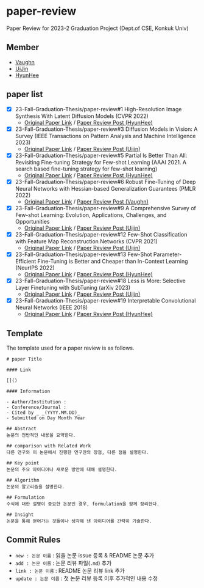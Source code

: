 # paper-review

Paper Review for 2023-2 Graduation Project (Dept.of CSE, Konkuk Univ)

## Member

- [Vaughn](https://github.com/webb-c)
- [UiJin](https://github.com/youuijin)
- [HyunHee](https://github.com/aesa117)

## paper list

- [X] 23-Fall-Graduation-Thesis/paper-review#1 High-Resolution Image Synthesis With Latent Diffusion Models (CVPR 2022)
  - [Original Paper Link](https://arxiv.org/abs/2112.10752) / [Paper Review Post (HyunHee)](https://github.com/23-Fall-Graduation-Thesis/paper-review/blob/main/HyunHee/High-Resolution%20Image%20Synthesis%20with%20Latent%20Diffusion%20Models.md)
- [x] 23-Fall-Graduation-Thesis/paper-review#3 Diffusion Models in Vision: A Survey (IEEE Transactions on Pattern Analysis and Machine Intelligence 2023)
  - [Original Paper Link](https://arxiv.org/abs/2209.04747) / [Paper Review Post (Uijin)](https://github.com/23-Fall-Graduation-Thesis/paper-review/blob/main/Uijin/Diffusion%20Models%20in%20Vision_%20A%20survey.md)
- [X] 23-Fall-Graduation-Thesis/paper-review#5 Partial Is Better Than All: Revisiting Fine-tuning Strategy for Few-shot Learning (AAAI 2021. A search based fine-tuning strategy for few-shot learning)
  - [Original Paper Link](https://arxiv.org/abs/2102.03983) / [Paper Review Post (HyunHee)](https://github.com/23-Fall-Graduation-Thesis/paper-review/blob/main/HyunHee/Partial%20Is%20Better%20Than%20All%20Revisiting%20Fine-tuning%20Strategy%20for%20Few-shot%20Learning.md)
- [x] 23-Fall-Graduation-Thesis/paper-review#6 Robust Fine-Tuning of Deep Neural Networks with Hessian-based Generalization Guarantees (PMLR 2022)
  - [Original Paper Link](https://arxiv.org/abs/2206.02659) / [Paper Review Post (Vaughn)](https://github.com/23-Fall-Graduation-Thesis/paper-review/blob/main/Vaughn/Robust%20Fine-Tuning%20of%20Deep%20Neural%20Networks%20with%20Hessian-based%20Generalization%20Guarantees.md)
- [x] 23-Fall-Graduation-Thesis/paper-review#9 A Comprehensive Survey of Few-shot Learning: Evolution, Applications, Challenges, and Opportunities
  - [Original Paper Link](https://arxiv.org/abs/2205.06743) / [Paper Review Post (Uijin)](https://github.com/23-Fall-Graduation-Thesis/paper-review/blob/main/Uijin/A%20Comprehensive%20Survey%20of%20Few-shot%20Learning_%20Evolution%2C%20Applications%2C%20Challenges%2C%20and%20Opportunities.md)
- [x] 23-Fall-Graduation-Thesis/paper-review#12 Few-Shot Classification with Feature Map Reconstruction Networks (CVPR 2021)
  - [Original Paper Link](https://arxiv.org/abs/2012.01506) / [Paper Review Post (Uijin)](https://github.com/23-Fall-Graduation-Thesis/paper-review/blob/main/Uijin/Few-Shot%20Classification%20with%20Feature%20Map%20Reconstruction.md)
- [x] 23-Fall-Graduation-Thesis/paper-review#13 Few-Shot Parameter-Efficient Fine-Tuning is Better and Cheaper than In-Context Learning (NeurIPS 2022)
  - [Original Paper Link](https://arxiv.org/abs/2205.05638) / [Paper Review Post (HyunHee)](https://github.com/23-Fall-Graduation-Thesis/paper-review/blob/main/HyunHee/Few-Shot%20Parameter-Efficient%20Fine-Tuning%20is%20Better%20and%20Cheaper%20than%20In-Context%20Learning.md)  
- [x] 23-Fall-Graduation-Thesis/paper-review#18 Less is More: Selective Layer Finetuning with SubTuning (arXiv 2023)
  - [Original Paper Link](https://arxiv.org/abs/2302.06354) / [Paper Review Post (Uijin)](https://github.com/23-Fall-Graduation-Thesis/paper-review/blob/main/Uijin/Less%20is%20More_%20Selective%20Layer%20Finetuning%20with%20SubTunings.md)
- [x] 23-Fall-Graduation-Thesis/paper-review#19 Interpretable Convolutional Neural Networks (IEEE 2018)
  - [Original Paper Link](https://arxiv.org/abs/1710.00935) / [Paper Review Post (HyunHee)](https://github.com/23-Fall-Graduation-Thesis/paper-review/blob/main/HyunHee/Interpretable%20Convolutional%20Neural%20Networks.md)


## Template

The template used for a paper review is as follows.

```
# paper Title

#### Link

[]()

#### Information

- Author/Institution :
- Conference/Journal :
- Cited by _ _(YYYY.MM.DD)_
- Submitted on Day Month Year

## Abstract
논문의 전반적인 내용을 요약한다.

## comparison with Related Work
다른 연구와 이 논문에서 진행한 연구만의 장점, 다른 점을 설명한다.

## Key point
논문의 주요 아이디어나 새로운 방안에 대해 설명한다.

## Algorithm
논문의 알고리즘을 설명한다.

## Formulation
수식에 대한 설명이 중요한 논문인 경우, formulation을 함께 정리한다.

## Insight
논문을 통해 얻어가는 것들이나 생각해 낸 아이디어를 간략히 기술한다.
```

## Commit Rules

- `new : 논문 이름` : 읽을 논문 issue 등록 & README 논문 추가
- `add : 논문 이름` : 논문 리뷰 파일(`.md`) 추가
- `link : 논문 이름` : README 논문 리뷰 link 추가
- `update : 논문 이름` : 첫 논문 리뷰 등록 이후 추가적인 내용 수정
